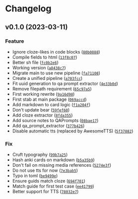 # Changelog

<!--next-version-placeholder-->

## v0.1.0 (2023-03-11)
### Feature
* Ignore cloze-likes in code blocks ([`80b0888`](https://github.com/MartinBernstorff/personal-mnemonic-medium/commit/80b0888839ea8206fc1697674be4ac2e42e0627f))
* Compile fields to html ([`13f8c07`](https://github.com/MartinBernstorff/personal-mnemonic-medium/commit/13f8c079a2db56c0b80161488d2831cc9d9eadf2))
* Better sh file ([`fc0b2e6`](https://github.com/MartinBernstorff/personal-mnemonic-medium/commit/fc0b2e6197940906061e22f069c361d3f379685c))
* Working version ([`a8438c7`](https://github.com/MartinBernstorff/personal-mnemonic-medium/commit/a8438c7b3cb42f4cb2718008b8e2ed4f2514c7ab))
* Migrate main to use new pipeline ([`fa71108`](https://github.com/MartinBernstorff/personal-mnemonic-medium/commit/fa7110896aa326cf44646cb0fe7353c0d8ffa337))
* Create a unified pipeline ([`a703fcc`](https://github.com/MartinBernstorff/personal-mnemonic-medium/commit/a703fcc8158d2412170dda333d24cc87bf4c3daf))
* Fit uuid generation to qa prompt extractor ([`4e33b0d`](https://github.com/MartinBernstorff/personal-mnemonic-medium/commit/4e33b0d37075d897aba0a932316d10284572e1e4))
* Remove filepath requirement ([`65c97a5`](https://github.com/MartinBernstorff/personal-mnemonic-medium/commit/65c97a5262965cd0776bfb36bc7108a27e83fd6d))
* First working rewrite ([`9a16d98`](https://github.com/MartinBernstorff/personal-mnemonic-medium/commit/9a16d983054fa03c005922778f1e4bc33222496d))
* First stab at main package ([`069accd`](https://github.com/MartinBernstorff/personal-mnemonic-medium/commit/069accdfff488ed285dabebdbb847fb1ba064c3b))
* Add markdown to card logic ([`f1a204f`](https://github.com/MartinBernstorff/personal-mnemonic-medium/commit/f1a204ff74c898374f8399f34aba8577830391a0))
* Don't update bear ([`59fef60`](https://github.com/MartinBernstorff/personal-mnemonic-medium/commit/59fef60eb4d22fc9e3e5443b7456a1687689d4e3))
* Add cloze extractor ([`8fda355`](https://github.com/MartinBernstorff/personal-mnemonic-medium/commit/8fda355e9ab7b9e945c61c7b2853a3418cfa4458))
* Add source notes to QAPrompts ([`08bae17`](https://github.com/MartinBernstorff/personal-mnemonic-medium/commit/08bae173fcd0ce96aa54319cbe529a918e0b3229))
* Add qa_prompt_extractor ([`377b426`](https://github.com/MartinBernstorff/personal-mnemonic-medium/commit/377b426d97ab985832cb577cfbfa4e4c01d73fd6))
* Disable automatic tts (replaced by AwesomeTTS) ([`5f37882`](https://github.com/MartinBernstorff/personal-mnemonic-medium/commit/5f37882a9ce24ba84e36b7d2d1939cc035144dbe))

### Fix
* Cruft typography ([`99b7a25`](https://github.com/MartinBernstorff/personal-mnemonic-medium/commit/99b7a25ec613b8017309662354ed3def767975f3))
* Hash anki cards on markdown ([`b5a35b9`](https://github.com/MartinBernstorff/personal-mnemonic-medium/commit/b5a35b91f58c3d43e237f495a30940e3ea780a00))
* Don't fail on missing media references ([`5274e3f`](https://github.com/MartinBernstorff/personal-mnemonic-medium/commit/5274e3fb3f494c56c99624ec76cbbd307de548a4))
* Do not use tts for now ([`7e3bab5`](https://github.com/MartinBernstorff/personal-mnemonic-medium/commit/7e3bab580adf7d50d556024db29dd343db6a8cb3))
* Typo in toml ([`be9499e`](https://github.com/MartinBernstorff/personal-mnemonic-medium/commit/be9499e60f9e872112cedd6454ff6fa16af1eabe))
* Ensure guids match cloze ([`694f701`](https://github.com/MartinBernstorff/personal-mnemonic-medium/commit/694f701aa44a1962168cb3256062f70371aef1cd))
* Match guide for first test case ([`ee41799`](https://github.com/MartinBernstorff/personal-mnemonic-medium/commit/ee41799941a027792588821f22003fc2a4c99171))
* Better support for TTS ([`78032e7`](https://github.com/MartinBernstorff/personal-mnemonic-medium/commit/78032e761e7661e1974d5595f39eaf43b8965264))
